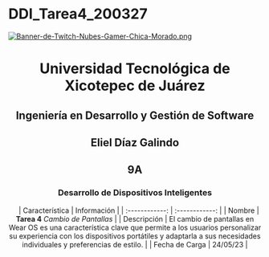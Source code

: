 # DDI_Tarea4_200327

[![Banner-de-Twitch-Nubes-Gamer-Chica-Morado.png](https://i.postimg.cc/15q3LFXF/Banner-de-Twitch-Nubes-Gamer-Chica-Morado.png)](https://postimg.cc/MvzwBvyZ)

<div align="center">
  
# Universidad Tecnológica de Xicotepec de Juárez


## Ingeniería en Desarrollo y Gestión de Software
## Eliel Díaz Galindo 
## 9A
### Desarrollo de Dispositivos Inteligentes




&nbsp;
&nbsp;
|  Característica |  Información |
| :------------: | :------------: |
| Nombre | **Tarea 4** *Cambio de Pantallas* |
| Descripción  | El cambio de pantallas en Wear OS es una característica clave que permite a los usuarios personalizar su experiencia con los dispositivos portátiles y adaptarla a sus necesidades individuales y preferencias de estilo.  |
|  Fecha de Carga | 24/05/23  |
